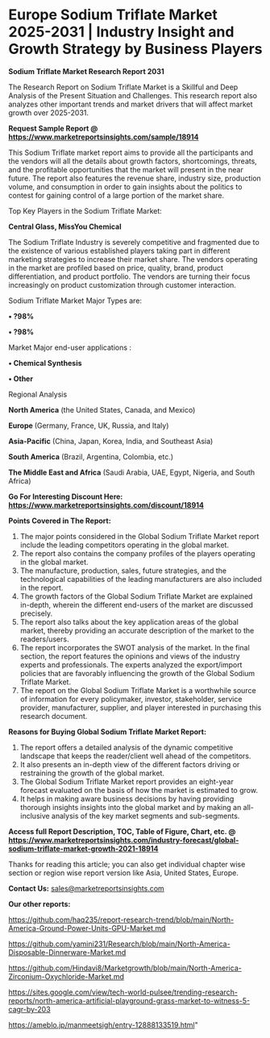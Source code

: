 # Europe Sodium Triflate Market 2025-2031 | Industry Insight and Growth Strategy by Business Players

<strong>Sodium Triflate Market Research Report 2031</strong>

The Research Report on Sodium Triflate Market is a Skillful and Deep Analysis of the Present Situation and Challenges. This research report also analyzes other important trends and market drivers that will affect market growth over 2025-2031.

<strong>Request Sample Report @ <a href=https://www.marketreportsinsights.com/sample/18914>https://www.marketreportsinsights.com/sample/18914</a></strong>

This Sodium Triflate market report aims to provide all the participants and the vendors will all the details about growth factors, shortcomings, threats, and the profitable opportunities that the market will present in the near future. The report also features the revenue share, industry size, production volume, and consumption in order to gain insights about the politics to contest for gaining control of a large portion of the market share.

Top Key Players in the Sodium Triflate Market:

<strong>Central Glass, MissYou Chemical</strong>

The Sodium Triflate Industry is severely competitive and fragmented due to the existence of various established players taking part in different marketing strategies to increase their market share. The vendors operating in the market are profiled based on price, quality, brand, product differentiation, and product portfolio. The vendors are turning their focus increasingly on product customization through customer interaction.

Sodium Triflate Market Major Types are:

<strong>• ?98%

• ?98%</strong>

Market Major end-user applications :

<strong>• Chemical Synthesis

• Other</strong>

Regional Analysis

</u><strong><b>North America</b></strong> (the United States, Canada, and Mexico)

<strong><b>Europe </b></strong>(Germany, France, UK, Russia, and Italy)

<strong><b>Asia-Pacific</b></strong> (China, Japan, Korea, India, and Southeast Asia)

<strong><b>South America</b></strong> (Brazil, Argentina, Colombia, etc.)

<strong><b>The Middle East and Africa</b></strong> (Saudi Arabia, UAE, Egypt, Nigeria, and South Africa)

<strong>Go For Interesting Discount Here: <a href=https://www.marketreportsinsights.com/discount/18914>https://www.marketreportsinsights.com/discount/18914</a></strong>

<strong>Points Covered in The Report:</strong>
<ol>
  <li>The major points considered in the Global Sodium Triflate Market report include the leading competitors operating in the global market.</li>
  <li>The report also contains the company profiles of the players operating in the global market.</li>
  <li>The manufacture, production, sales, future strategies, and the technological capabilities of the leading manufacturers are also included in the report.</li>
  <li>The growth factors of the Global Sodium Triflate Market are explained in-depth, wherein the different end-users of the market are discussed precisely.</li>
  <li>The report also talks about the key application areas of the global market, thereby providing an accurate description of the market to the readers/users.</li>
  <li>The report incorporates the SWOT analysis of the market. In the final section, the report features the opinions and views of the industry experts and professionals. The experts analyzed the export/import policies that are favorably influencing the growth of the Global Sodium Triflate Market.</li>
  <li>The report on the Global Sodium Triflate Market is a worthwhile source of information for every policymaker, investor, stakeholder, service provider, manufacturer, supplier, and player interested in purchasing this research document.</li>
</ol>
<strong>Reasons for Buying Global Sodium Triflate Market Report:</strong>

<ol>
  <li>The report offers a detailed analysis of the dynamic competitive landscape that keeps the reader/client well ahead of the competitors.</li>
  <li>It also presents an in-depth view of the different factors driving or restraining the growth of the global market.</li>
  <li>The Global Sodium Triflate Market report provides an eight-year forecast evaluated on the basis of how the market is estimated to grow.</li>
  <li>It helps in making aware business decisions by having providing thorough insights insights into the global market and by making an all-inclusive analysis of the key market segments and sub-segments.</li>
</ol>
<strong>Access full Report Description, TOC, Table of Figure, Chart, etc. @ <a href=https://www.marketreportsinsights.com/industry-forecast/global-sodium-triflate-market-growth-2021-18914>https://www.marketreportsinsights.com/industry-forecast/global-sodium-triflate-market-growth-2021-18914</a></strong>


Thanks for reading this article; you can also get individual chapter wise section or region wise report version like Asia, United States, Europe.

<strong>Contact Us:</strong>
sales@marketreportsinsights.com

<strong>Our other reports:</strong>

<a href=https://github.com/haq235/report-research-trend/blob/main/North-America-Ground-Power-Units-GPU-Market.md>https://github.com/haq235/report-research-trend/blob/main/North-America-Ground-Power-Units-GPU-Market.md</a>

<a href=https://github.com/yamini231/Research/blob/main/North-America-Disposable-Dinnerware-Market.md>https://github.com/yamini231/Research/blob/main/North-America-Disposable-Dinnerware-Market.md</a>

<a href=https://github.com/Hindavi8/Marketgrowth/blob/main/North-America-Zirconium-Oxychloride-Market.md>https://github.com/Hindavi8/Marketgrowth/blob/main/North-America-Zirconium-Oxychloride-Market.md</a>

<a href=https://sites.google.com/view/tech-world-pulsee/trending-research-reports/north-america-artificial-playground-grass-market-to-witness-5-cagr-by-203>https://sites.google.com/view/tech-world-pulsee/trending-research-reports/north-america-artificial-playground-grass-market-to-witness-5-cagr-by-203</a>

<a href=https://ameblo.jp/manmeetsigh/entry-12888133519.html>https://ameblo.jp/manmeetsigh/entry-12888133519.html</a>"

